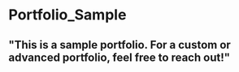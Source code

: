 # Portfolio_Sample  
## "This is a sample portfolio. For a custom or advanced portfolio, feel free to reach out!"                                 
 
    
    
    
  
